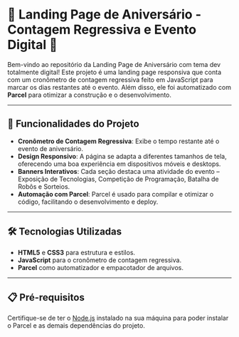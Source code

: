 # 🎉 Landing Page de Aniversário - Contagem Regressiva e Evento Digital 🎂

Bem-vindo ao repositório da Landing Page de Aniversário com tema dev totalmente digital! Este projeto é uma landing page responsiva que conta com um cronômetro de contagem regressiva feito em JavaScript para marcar os dias restantes até o evento. Além disso, ele foi automatizado com **Parcel** para otimizar a construção e o desenvolvimento.

---

## 🚀 Funcionalidades do Projeto

- **Cronômetro de Contagem Regressiva**: Exibe o tempo restante até o evento de aniversário.
- **Design Responsivo**: A página se adapta a diferentes tamanhos de tela, oferecendo uma boa experiência em dispositivos móveis e desktops.
- **Banners Interativos**: Cada seção destaca uma atividade do evento – Exposição de Tecnologias, Competição de Programação, Batalha de Robôs e Sorteios.
- **Automação com Parcel**: Parcel é usado para compilar e otimizar o código, facilitando o desenvolvimento e deploy.

---

## 🛠️ Tecnologias Utilizadas

- **HTML5** e **CSS3** para estrutura e estilos.
- **JavaScript** para o cronômetro de contagem regressiva.
- **Parcel** como automatizador e empacotador de arquivos.

---

## 📋 Pré-requisitos

Certifique-se de ter o [Node.js](https://nodejs.org/) instalado na sua máquina para poder instalar o Parcel e as demais dependências do projeto.
